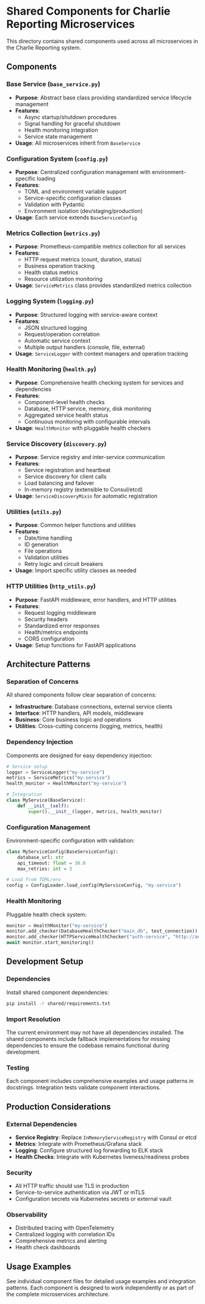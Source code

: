 # Shared Components for Charlie Reporting Microservices

This directory contains shared components used across all microservices in the Charlie Reporting system.

## Components

### Base Service (`base_service.py`)

- **Purpose**: Abstract base class providing standardized service lifecycle management
- **Features**:
  - Async startup/shutdown procedures
  - Signal handling for graceful shutdown
  - Health monitoring integration
  - Service state management
- **Usage**: All microservices inherit from `BaseService`

### Configuration System (`config.py`)

- **Purpose**: Centralized configuration management with environment-specific loading
- **Features**:
  - TOML and environment variable support
  - Service-specific configuration classes
  - Validation with Pydantic
  - Environment isolation (dev/staging/production)
- **Usage**: Each service extends `BaseServiceConfig`

### Metrics Collection (`metrics.py`)

- **Purpose**: Prometheus-compatible metrics collection for all services
- **Features**:
  - HTTP request metrics (count, duration, status)
  - Business operation tracking
  - Health status metrics
  - Resource utilization monitoring
- **Usage**: `ServiceMetrics` class provides standardized metrics collection

### Logging System (`logging.py`)

- **Purpose**: Structured logging with service-aware context
- **Features**:
  - JSON structured logging
  - Request/operation correlation
  - Automatic service context
  - Multiple output handlers (console, file, external)
- **Usage**: `ServiceLogger` with context managers and operation tracking

### Health Monitoring (`health.py`)

- **Purpose**: Comprehensive health checking system for services and dependencies
- **Features**:
  - Component-level health checks
  - Database, HTTP service, memory, disk monitoring
  - Aggregated service health status
  - Continuous monitoring with configurable intervals
- **Usage**: `HealthMonitor` with pluggable health checkers

### Service Discovery (`discovery.py`)

- **Purpose**: Service registry and inter-service communication
- **Features**:
  - Service registration and heartbeat
  - Service discovery for client calls
  - Load balancing and failover
  - In-memory registry (extensible to Consul/etcd)
- **Usage**: `ServiceDiscoveryMixin` for automatic registration

### Utilities (`utils.py`)

- **Purpose**: Common helper functions and utilities
- **Features**:
  - Date/time handling
  - ID generation
  - File operations
  - Validation utilities
  - Retry logic and circuit breakers
- **Usage**: Import specific utility classes as needed

### HTTP Utilities (`http_utils.py`)

- **Purpose**: FastAPI middleware, error handlers, and HTTP utilities
- **Features**:
  - Request logging middleware
  - Security headers
  - Standardized error responses
  - Health/metrics endpoints
  - CORS configuration
- **Usage**: Setup functions for FastAPI applications

## Architecture Patterns

### Separation of Concerns

All shared components follow clear separation of concerns:

- **Infrastructure**: Database connections, external service clients
- **Interface**: HTTP handlers, API models, middleware
- **Business**: Core business logic and operations
- **Utilities**: Cross-cutting concerns (logging, metrics, health)

### Dependency Injection

Components are designed for easy dependency injection:

```python
# Service setup
logger = ServiceLogger("my-service")
metrics = ServiceMetrics("my-service")
health_monitor = HealthMonitor("my-service")

# Integration
class MyService(BaseService):
    def __init__(self):
        super().__init__(logger, metrics, health_monitor)
```

### Configuration Management

Environment-specific configuration with validation:

```python
class MyServiceConfig(BaseServiceConfig):
    database_url: str
    api_timeout: float = 30.0
    max_retries: int = 3

# Load from TOML/env
config = ConfigLoader.load_config(MyServiceConfig, "my-service")
```

### Health Monitoring

Pluggable health check system:

```python
monitor = HealthMonitor("my-service")
monitor.add_checker(DatabaseHealthChecker("main_db", test_connection))
monitor.add_checker(HTTPServiceHealthChecker("auth-service", "http://auth:8080/health"))
await monitor.start_monitoring()
```

## Development Setup

### Dependencies

Install shared component dependencies:

```bash
pip install -r shared/requirements.txt
```

### Import Resolution

The current environment may not have all dependencies installed. The shared components include fallback implementations for missing dependencies to ensure the codebase remains functional during development.

### Testing

Each component includes comprehensive examples and usage patterns in docstrings. Integration tests validate component interactions.

## Production Considerations

### External Dependencies

- **Service Registry**: Replace `InMemoryServiceRegistry` with Consul or etcd
- **Metrics**: Integrate with Prometheus/Grafana stack
- **Logging**: Configure structured log forwarding to ELK stack
- **Health Checks**: Integrate with Kubernetes liveness/readiness probes

### Security

- All HTTP traffic should use TLS in production
- Service-to-service authentication via JWT or mTLS
- Configuration secrets via Kubernetes secrets or external vault

### Observability

- Distributed tracing with OpenTelemetry
- Centralized logging with correlation IDs
- Comprehensive metrics and alerting
- Health check dashboards

## Usage Examples

See individual component files for detailed usage examples and integration patterns. Each component is designed to work independently or as part of the complete microservices architecture.
